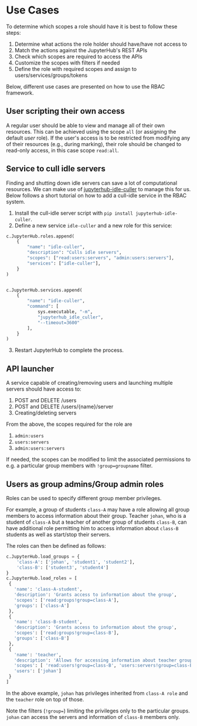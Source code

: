 # Use Cases

To determine which scopes a role should have it is best to follow these steps:
1. Determine what actions the role holder should have/have not access to
2. Match the actions against the JupyterHub's REST APIs
3. Check which scopes are required to access the APIs
4. Customize the scopes with filters if needed
5. Define the role with required scopes and assign to users/services/groups/tokens

Below, different use cases are presented on how to use the RBAC framework.

## User scripting their own access

A regular user should be able to view and manage all of their own resources. This can be achieved using the scope `all` (or assigning the default _user_ role). If the user's access is to be restricted from modifying any of their resources (e.g., during marking), their role should be changed to read-only access, in this case scope `read:all`.
  
## Service to cull idle servers

Finding and shutting down idle servers can save a lot of computational resources.
We can make use of [jupyterhub-idle-culler](https://github.com/jupyterhub/jupyterhub-idle-culler) to manage this for us.
Below follows a short tutorial on how to add a cull-idle service in the RBAC system.

1. Install the cull-idle server script with `pip install jupyterhub-idle-culler`.
2. Define a new service `idle-culler` and a new role for this service:
```python
c.JupyterHub.roles.append(
    {
        "name": "idle-culler",
        "description": "Culls idle servers",
        "scopes": ["read:users:servers", "admin:users:servers"],
        "services": ["idle-culler"],
    }
)


c.JupyterHub.services.append(
    {
        "name": "idle-culler",
        "command": [
            sys.executable, "-m",
            "jupyterhub_idle_culler", 
            "--timeout=3600"
        ],
    }
)

```
3. Restart JupyterHub to complete the process.


## API launcher
A service capable of creating/removing users and launching multiple servers should have access to:
1. POST and DELETE /users
2. POST and DELETE /users/{name}/server
3. Creating/deleting servers

From the above, the scopes required for the role are
1. `admin:users`
2. `users:servers`
3. `admin:users:servers`

If needed, the scopes can be modified to limit the associated permissions to e.g. a particular group members with `!group=groupname` filter.

## Users as group admins/Group admin roles

Roles can be used to specify different group member privileges.

For example, a group of students `class-A` may have a role allowing all group members to access information about their group. Teacher `johan`, who is a student of `class-A` but a teacher of another group of students `class-B`, can have additional role permitting him to access information about `class-B` students as well as start/stop their servers.

The roles can then be defined as follows:
```python
c.JupyterHub.load_groups = {
    'class-A': ['johan', 'student1', 'student2'],
    'class-B': ['student3', 'student4']
}
c.JupyterHub.load_roles = [
 {
   'name': 'class-A-student',
   'description': 'Grants access to information about the group',
   'scopes': ['read:groups!group=class-A'],
   'groups': ['class-A']
 },
 {
   'name': 'class-B-student',
   'description': 'Grants access to information about the group',
   'scopes': ['read:groups!group=class-B'],
   'groups': ['class-B']
 },
 {
   'name': 'teacher',
   'description': 'Allows for accessing information about teacher group members and starting/stopping their servers',
   'scopes': [ 'read:users!group=class-B', 'users:servers!group=class-B'],
   'users': ['johan']
 }
]
``` 
In the above example, `johan` has privileges inherited from `class-A role` and the `teacher` role on top of those. 

Note the filters (`!group=`) limiting the privileges only to the particular groups. `johan` can access the servers and information of `class-B` members only.
